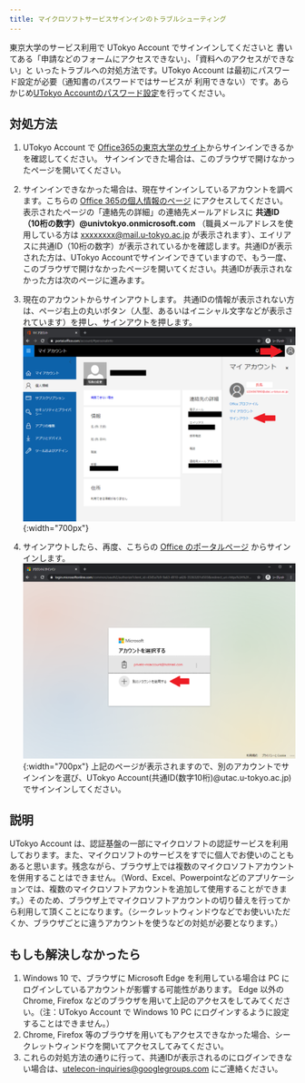 ```yaml
---
title: マイクロソフトサービスサインインのトラブルシューティング
---
```


東京大学のサービス利用で UTokyo Account でサインインしてくださいと
書いてある「申請などのフォームにアクセスできない」、「資料へのアクセスができない」と
いったトラブルへの対処方法です。UTokyo Account は最初にパスワード設定が必要（通知書のパスワードではサービスが
利用できない）です。あらかじめ[UTokyo Accountのパスワード設定](https://www.u-tokyo.ac.jp/adm/dics/ja/account.html)を行ってください。

## 対処方法

1. UTokyo Account で [Office365の東京大学のサイト](https://login.microsoftonline.com/login.srf?wa=wsignin1.0&wreply=https://www.office.com%2f&whr=utac.u-tokyo.ac.jp)からサインインできるかを確認してください。
サインインできた場合は、このブラウザで開けなかったページを開いてください。

1. サインインできなかった場合は、現在サインインしているアカウントを調べます。こちらの [Office 365の個人情報のページ](https://portal.office.com/account/#personalinfo) にアクセスしてください。
表示されたページの「連絡先の詳細」の連絡先メールアドレスに **共通ID（10桁の数字）@univtokyo.onmicrosoft.com** （職員メールアドレスを使用している方は xxxxxxxx@mail.u-tokyo.ac.jp が表示されます）、エイリアスに共通ID（10桁の数字）が表示されているかを確認します。共通IDが表示された方は、UTokyo Accountでサインインできていますので、もう一度、このブラウザで開けなかったページを開いてください。共通IDが表示されなかった方は次のページに進みます。

1. 現在のアカウントからサインアウトします。
共通IDの情報が表示されない方は、ページ右上の丸いボタン（人型、あるいはイニシャル文字などが表示されています）を押し、サインアウトを押します。
![サインアウト画面](img/ms-signout.png){:width="700px"}

1. サインアウトしたら、再度、こちらの [Office のポータルページ](https://portal.office.com/) からサインインします。
![サインイン画面](img/ms-signin2.png){:width="700px"}
上記のページが表示されますので、別のアカウントでサインインを選び、UTokyo Account(共通ID(数字10桁)@utac.u-tokyo.ac.jp) でサインインしてください。

## 説明
UTokyo Account は、認証基盤の一部にマイクロソフトの認証サービスを利用しております。また、マイクロソフトのサービスをすでに個人でお使いのこともあると思います。残念ながら、ブラウザ上では複数のマイクロソフトアカウントを併用することはできません。（Word、Excel、Powerpointなどのアプリケーションでは、複数のマイクロソフトアカウントを追加して使用することができます。）そのため、ブラウザ上でマイクロソフトアカウントの切り替えを行ってから利用して頂くことになります。（シークレットウィンドウなどでお使いいただくか、ブラウザごとに違うアカウントを使うなどの対処が必要となります。）

## もしも解決しなかったら

1. Windows 10 で、ブラウザに Microsoft Edge を利用している場合は PC にログインしているアカウントが影響する可能性があります。 Edge 以外の Chrome, Firefox などのブラウザを用いて上記のアクセスをしてみてください。（注：UTokyo Account で Windows 10 PC にログインするように設定することはできません。）
1. Chrome, Firefox 等のブラウザを用いてもアクセスできなかった場合、シークレットウィンドウを開いてアクセスしてみてください。
1. これらの対処方法の通りに行って、共通IDが表示されるのにログインできない場合は、utelecon-inquiries@googlegroups.com にご連絡ください。
